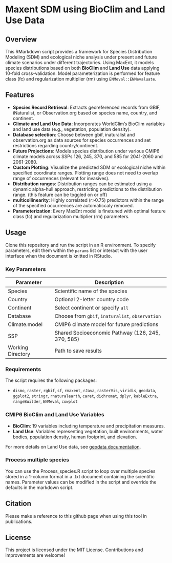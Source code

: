 # Maxent SDM using BioClim and Land Use Data

## Overview
This RMarkdown script provides a framework for Species Distribution Modeling (SDM) and ecological niche analysis under present and future climate scenarios under different trajectories. Using MaxEnt, it models species distributions based on both **BioClim** and **Land Use** data applying 10-fold cross-validation. Model parameterization is performed for feature class (fc) and regularization multiplier (rm) using `ENMeval::ENMevaluate`. 

## Features
- **Species Record Retrieval**: Extracts georeferenced records from GBIF, iNaturalist, or Observation.org based on species name, country, and continent.
- **Climate and Land Use Data**: Incorporates WorldClim’s BioClim variables and land use data (e.g., vegetation, population density).
- **Database selection**: Choose between gbif, inaturalist and observation.org as data sources for species occurrences and set restrictions regarding country/continent.
- **Future Projections**: Models species distribution under various CMIP6 climate models across SSPs 126, 245, 370, and 585 for 2041-2060 and 2061-2080.
- **Custom Plotting**: Visualize the predicted SDM or ecological niche within specified coordinate ranges. Plotting range does not need to overlap range of occurrences (relevant for invasives).
- **Distribution ranges**: Distribution ranges can be estimated using a dynamic alpha-hull approach, restricting predictions to the distribution range. (this feature can be toggled on or off)
- **multicollinearity**: Highly correlated (r>0.75) predictors within the range of the specified occurrences are automaticcaly removed.
- **Parameterization**: Every MaxEnt model is finetuned with optimal feature class (fc) and regularization multiplier (rm) parameters.

## Usage
Clone this repository and run the script in an R environment. To specify parameters, edit them within the `params` list or interact with the user interface when the document is knitted in RStudio.

### Key Parameters
| Parameter       | Description                                           |
|-----------------|-------------------------------------------------------|
| Species         | Scientific name of the species                        |
| Country         | Optional 2-letter country code                        |
| Continent       | Select continent or specify `all`                     |
| Database        | Choose from `gbif`, `inaturalist`, `observation`      |
| Climate.model   | CMIP6 climate model for future predictions            |
| SSP             | Shared Socioeconomic Pathway (126, 245, 370, 585)     |
| Working Directory | Path to save results                                |

### Requirements
The script requires the following packages:
- `dismo`, `raster`, `rgbif`, `sf`, `rmaxent`, `rJava`, `rasterVis`, `viridis`, `geodata`, `ggplot2`, `stringr`, `rnaturalearth`, `caret`, `dichromat`, `dplyr`, `kableExtra`, `rangeBuilder`, `ENMeval`, `cowplot` 

### CMIP6 BioClim and Land Use Variables
- **BioClim**: 19 variables including temperature and precipitation measures.
- **Land Use**: Variables representing vegetation, built environments, water bodies, population density, human footprint, and elevation.

For more details on Land Use data, see [geodata documentation](https://github.com/rspatial/geodata).

### Process multiple species
You can use the Process_species.R script to loop over multiple species stored in a 1-column format in a .txt document containing the scientific names. Parameter values can be modified in the script and override the defaults in the markdown script.

## Citation
Please make a reference to this github page when using this tool in publications.

## License
This project is licensed under the MIT License. Contributions and improvements are welcome!

